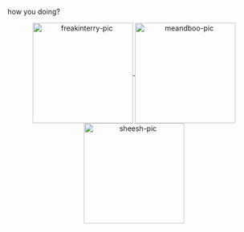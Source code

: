 how you doing?

<div align="center">
  <a href="https://github.com/parreira7">
  <img align="center" alt="freakinterry-pic" height="200", style="border.radius=50px;" src="https://c.tenor.com/eG55iGO_j9oAAAAd/terry-mcginnis-dana-tan.gif">
  <img align="center" alt="meandboo-pic" height="200", style="border.radius=50px;" src="https://townsquare.media/site/622/files/2010/06/tenpole.gif">
  <img align="center" alt="sheesh-pic" height="200", style="border.radius=50px;" src="https://i.pinimg.com/originals/a5/4e/21/a54e21c90a091100e9943324a5399aaa.gif">
</div>

